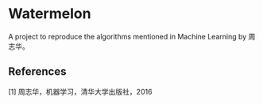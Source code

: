 # Watermelon

A project to reproduce the algorithms mentioned in Machine Learning by 周志华。


## References
[1] 周志华，机器学习，清华大学出版社，2016

